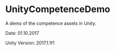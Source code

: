 # UnityCompetenceDemo
A demo of the competence assets in Unity.

Date: 01.10.2017

Unity Version: 2017.1.1f1
